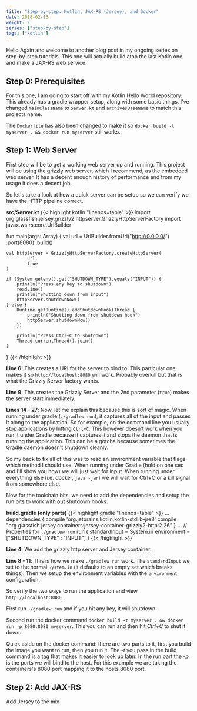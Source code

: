 ```yaml
---
title: "Step-by-step: Kotlin, JAX-RS (Jersey), and Docker"
date: 2018-02-13
weight: 2
series: ["step-by-step"]
tags: ["kotlin"]
---
```


Hello Again and welcome to another blog post in my ongoing series on step-by-step tutorials. This one will actually build atop the last Kotlin one and make a JAX-RS web service.

## Step 0: Prerequisites
For this one, I am going to start off with my Kotlin Hello World repository. This already has a gradle wrapper setup, along with some basic things. I've changed `mainClassName`  to `Server.kt` and `archivesBaseName` to match this projects name.

The `Dockerfile` has also been changed to make it so `docker build -t myserver . && docker run myserver` still works.

## Step 1: Web Server
First step will be to get a working web server up and running. This project will be using the grizzly web server, which I recommend, as the embedded web server. It has a decent enough history of performance and from my usage it does a decent job.

So let's take a look at how a quick server can be setup so we can verify we have the HTTP pipeline correct.

**src/Server.kt**
{{< highlight kotlin "linenos=table" >}}
import org.glassfish.jersey.grizzly2.httpserver.GrizzlyHttpServerFactory
import javax.ws.rs.core.UriBuilder

fun main(args: Array<String>) {
    val url = UriBuilder.fromUri("http://0.0.0.0/")
            .port(8080)
            .build()

    val httpServer = GrizzlyHttpServerFactory.createHttpServer(
            url,
            true
    )

    if (System.getenv().get("SHUTDOWN_TYPE").equals("INPUT")) {
        println("Press any key to shutdown")
        readLine()
        println("Shutting down from input")
        httpServer.shutdownNow()
    } else {
        Runtime.getRuntime().addShutdownHook(Thread {
            println("Shutting down from shutdown hook")
            httpServer.shutdownNow()
        })

        println("Press Ctrl+C to shutdown")
        Thread.currentThread().join()
    }
}
{{< /highlight >}}

**Line 6**: This creates a URI for the server to bind to. This particular one makes it so `http://localhost:8080` will work. Probably overkill but that is what the Grizzly Server factory wants.

**Line 9**: This creates the Grizzly Server and the 2nd parameter (`true`) makes the server start immediately.

**Lines 14 - 27**: Now, let me explain this because this is sort of magic. When running under gradle (`./gradlew run`), it captures all of the input and passes it along to the application. So for example, on the command line you usually stop applications by hitting `Ctrl+C`. This however doesn't work when you run it under Gradle because it captures it and stops the daemon that is running the application. This can be a gotcha because sometimes the Gradle daemon doesn't shutdown cleanly.

So my back to fix all of this was to read an environment variable that flags which method I should use. When running under Gradle (hold on one sec and I'll show you how) we will just wait for input. When running under everything else (i.e. docker, `java -jar`) we will wait for Ctrl+C or a kill signal from somewhere else. 

Now for the toolchain bits, we need to add the dependencies and setup the run bits to work with out shutdown hooks.

**build.gradle (only parts)**
{{< highlight gradle "linenos=table" >}}
...
dependencies {
    compile 'org.jetbrains.kotlin:kotlin-stdlib-jre8'
    compile "org.glassfish.jersey.containers:jersey-container-grizzly2-http:2.26"
}
...
// Properties for `./gradlew run`
run {
    standardInput = System.in
    environment = ["SHUTDOWN_TYPE" : "INPUT"]
}
{{< /highlight >}}

**Line 4**: We add the grizzly http server and Jersey container.

**Line 8 - 11**: This is how we make `./gradlew run` work. The `standardInput` we set to the normal `System.in` (it defaults to an empty set which breaks things). Then we setup the environment variables with the `environment` configuration.

So verify the two ways to run the application and view `http://localhost:8080`.

First run `./gradlew run` and if you hit any key, it will shutdown.

Second run the docker command `docker build -t myserver . && docker run -p 8080:8080 myserver`. This you can run and then hit *Ctrl+C* to shut it down. 

Quick aside on the docker command: there are two parts to it, first you build the image you want to run, then you run it. The *-t* you pass in the build command is a tag that makes it easier to look up later. In the run part the *-p* is the ports we will bind to the host. For this example we are taking the containers's 8080 port mapping it to the hosts 8080 port. 

## Step 2: Add JAX-RS
Add Jersey to the mix